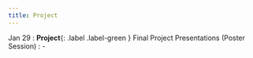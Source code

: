 ```yaml
---
title: Project
---
```


Jan 29
: **Project**{: .label .label-green } Final Project Presentations (Poster Session)
  : -